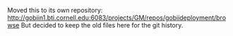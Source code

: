 Moved this to its own repository: http://gobiin1.bti.cornell.edu:6083/projects/GM/repos/gobiideployment/browse
But decided to keep the old files here for the git history. 
